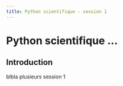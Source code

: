 ```yaml
---
title: Python scientifique - session 1
---
```


# Python scientifique ... 

## Introduction

blbla plusieurs session 1 


